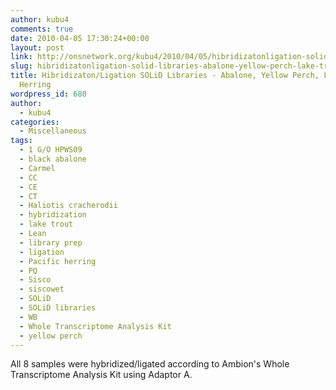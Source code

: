 ```yaml
---
author: kubu4
comments: true
date: 2010-04-05 17:30:24+00:00
layout: post
link: http://onsnetwork.org/kubu4/2010/04/05/hibridizatonligation-solid-libraries-abalone-yellow-perch-lake-trout-herring/
slug: hibridizatonligation-solid-libraries-abalone-yellow-perch-lake-trout-herring
title: Hibridizaton/Ligation SOLiD Libraries - Abalone, Yellow Perch, Lake Trout,
  Herring
wordpress_id: 680
author:
  - kubu4
categories:
  - Miscellaneous
tags:
  - 1 G/O HPWS09
  - black abalone
  - Carmel
  - CC
  - CE
  - CT
  - Haliotis cracherodii
  - hybridization
  - lake trout
  - Lean
  - library prep
  - ligation
  - Pacific herring
  - PQ
  - Sisco
  - siscowet
  - SOLiD
  - SOLiD libraries
  - WB
  - Whole Transcriptome Analysis Kit
  - yellow perch
---
```


All 8 samples were hybridized/ligated according to Ambion's Whole Transcriptome Analysis Kit using Adaptor A.
